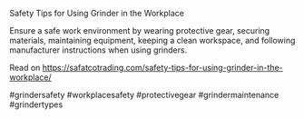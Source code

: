 Safety Tips for Using Grinder in the Workplace

Ensure a safe work environment by wearing protective gear, securing materials, maintaining equipment, keeping a clean workspace, and following manufacturer instructions when using grinders.

Read on https://safatcotrading.com/safety-tips-for-using-grinder-in-the-workplace/

#grindersafety #workplacesafety #protectivegear #grindermaintenance #grindertypes
